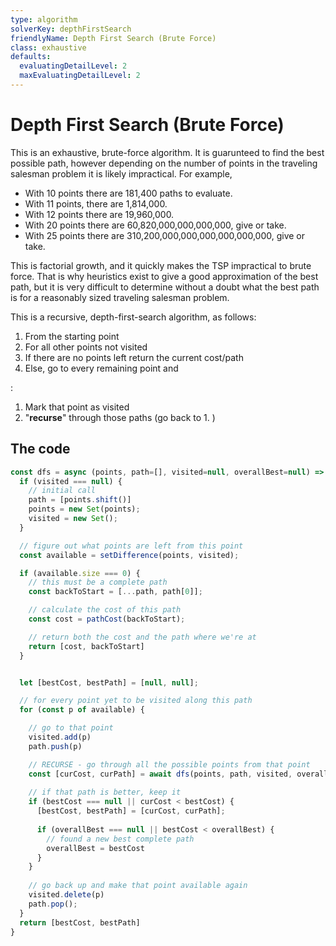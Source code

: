 ```yaml
---
type: algorithm
solverKey: depthFirstSearch
friendlyName: Depth First Search (Brute Force)
class: exhaustive
defaults:
  evaluatingDetailLevel: 2
  maxEvaluatingDetailLevel: 2
---
```


# Depth First Search (Brute Force)

This is an exhaustive, brute-force algorithm. It is guarunteed to find the best possible path, however depending on the number of points in the traveling salesman problem it is likely impractical. For example, 

  - With 10 points there are 181,400 paths to evaluate. 
  - With 11 points, there are 1,814,000.
  - With 12 points there are 19,960,000.
  - With 20 points there are 60,820,000,000,000,000, give or take.
  - With 25 points there are 310,200,000,000,000,000,000,000, give or take.

This is factorial growth, and it quickly makes the TSP impractical to brute force. That is why heuristics exist to give a good approximation of the best path, but it is very difficult to determine without a doubt what the best path is for a reasonably sized traveling salesman problem.

This is a recursive, depth-first-search algorithm, as follows:

  1. From the starting point
  2. For all other points not visited
  3. If there are no points left return the current cost/path
  4. Else, go to every remaining point and

:

  1. Mark that point as visited
  2. "**recurse**" through those paths (go back to 1. )


## The code

```javascript
const dfs = async (points, path=[], visited=null, overallBest=null) => {
  if (visited === null) {
    // initial call
    path = [points.shift()]
    points = new Set(points);
    visited = new Set();
  }

  // figure out what points are left from this point
  const available = setDifference(points, visited);

  if (available.size === 0) {
    // this must be a complete path
    const backToStart = [...path, path[0]];

    // calculate the cost of this path
    const cost = pathCost(backToStart);

    // return both the cost and the path where we're at
    return [cost, backToStart] 
  }


  let [bestCost, bestPath] = [null, null];

  // for every point yet to be visited along this path
  for (const p of available) {

    // go to that point
    visited.add(p)
    path.push(p)

    // RECURSE - go through all the possible points from that point
    const [curCost, curPath] = await dfs(points, path, visited, overallBest);
    
    // if that path is better, keep it
    if (bestCost === null || curCost < bestCost) {
      [bestCost, bestPath] = [curCost, curPath];
      
      if (overallBest === null || bestCost < overallBest) {
        // found a new best complete path
        overallBest = bestCost
      }
    }
    
    // go back up and make that point available again
    visited.delete(p)
    path.pop();
  }
  return [bestCost, bestPath]
}
```
